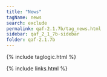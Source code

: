 ```yaml
---
title: "News"
tagName: news
search: exclude
permalink: qaf-2.1.7b/tag_news.html
sidebar: qaf_2_1_7b-sidebar
folder: qaf-2.1.7b
---
```

{% include taglogic.html %}

{% include links.html %}
